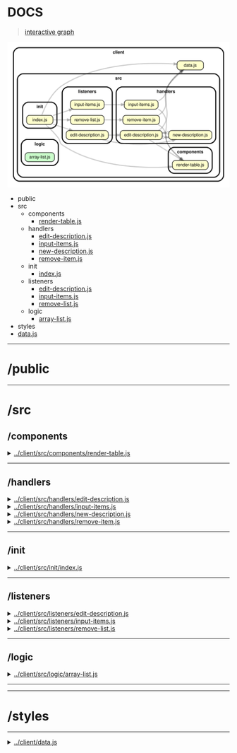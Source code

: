 <!-- BEGIN TITLE -->

# DOCS

<!-- END TITLE -->

<!-- BEGIN TREE -->

> [interactive graph](./dependency-graph.html)

![dependency graph](./dependency-graph.svg)

<!-- END TREE -->

<!-- BEGIN TOC -->

- public
- src
  - components
    - [render-table.js](#clientsrccomponentsrender-tablejs)
  - handlers
    - [edit-description.js](#clientsrchandlersedit-descriptionjs)
    - [input-items.js](#clientsrchandlersinput-itemsjs)
    - [new-description.js](#clientsrchandlersnew-descriptionjs)
    - [remove-item.js](#clientsrchandlersremove-itemjs)
  - init
    - [index.js](#clientsrcinitindexjs)
  - listeners
    - [edit-description.js](#clientsrclistenersedit-descriptionjs)
    - [input-items.js](#clientsrclistenersinput-itemsjs)
    - [remove-list.js](#clientsrclistenersremove-listjs)
  - logic
    - [array-list.js](#clientsrclogicarray-listjs)
- styles
- [data.js](#clientdatajs)

---

<!-- END TOC -->

<!-- BEGIN DOCS -->

# /public

---

# /src

## /components

<details><summary><a href="../../client/src/components/render-table.js" id="clientsrccomponentsrender-tablejs">../client/src/components/render-table.js</a></summary>

</details>

---

## /handlers

<details><summary><a href="../../client/src/handlers/edit-description.js" id="clientsrchandlersedit-descriptionjs">../client/src/handlers/edit-description.js</a></summary>

<a name="editDescription"></a>

## editDescription

Entry point: user interaction. To edit a list item description.
It is called each time the user clicks the "edit" icon.

| Param | Type               | Description                                               |
| ----- | ------------------ | --------------------------------------------------------- |
| event | <code>Event</code> | The event triggered when the user clicks the "edit" icon. |

</details>

<details><summary><a href="../../client/src/handlers/input-items.js" id="clientsrchandlersinput-itemsjs">../client/src/handlers/input-items.js</a></summary>

## Constants

<dl>
<dt><a href="#getInputHandler">getInputHandler</a></dt>
<dd><p>Entry point for users adding title and description to the list.
It is called each time the user clicks the &quot;add&quot; button.</p>
</dd>
<dt><a href="#getInputWithEnterHandler">getInputWithEnterHandler</a></dt>
<dd><p>Entry point for users adding title and description to the list.
It is called each time the user press the &quot;Enter&quot; key.</p>
</dd>
</dl>

<a name="getInputHandler"></a>

## getInputHandler

Entry point for users adding title and description to the list.
It is called each time the user clicks the "add" button.

| Param | Type               | Description                                          |
| ----- | ------------------ | ---------------------------------------------------- |
| event | <code>Event</code> | The event triggered when the user clicks the button. |

<a name="getInputWithEnterHandler"></a>

## getInputWithEnterHandler

Entry point for users adding title and description to the list.
It is called each time the user press the "Enter" key.

| Param | Type               | Description                                     |
| ----- | ------------------ | ----------------------------------------------- |
| event | <code>Event</code> | The event triggered when press the "Enter" key. |

</details>

<details><summary><a href="../../client/src/handlers/new-description.js" id="clientsrchandlersnew-descriptionjs">../client/src/handlers/new-description.js</a></summary>

</details>

<details><summary><a href="../../client/src/handlers/remove-item.js" id="clientsrchandlersremove-itemjs">../client/src/handlers/remove-item.js</a></summary>

<a name="removeListHandler"></a>

## removeListHandler

Entry point: user interaction. To remove a specific list.
It is called each time the user clicks the "delete"icon.

| Param | Type               | Description                                                 |
| ----- | ------------------ | ----------------------------------------------------------- |
| event | <code>Event</code> | The event triggered when the user clicks the "delete" icon. |

</details>

---

## /init

<details><summary><a href="../../client/src/init/index.js" id="clientsrcinitindexjs">../client/src/init/index.js</a></summary>

</details>

---

## /listeners

<details><summary><a href="../../client/src/listeners/edit-description.js" id="clientsrclistenersedit-descriptionjs">../client/src/listeners/edit-description.js</a></summary>

</details>

<details><summary><a href="../../client/src/listeners/input-items.js" id="clientsrclistenersinput-itemsjs">../client/src/listeners/input-items.js</a></summary>

</details>

<details><summary><a href="../../client/src/listeners/remove-list.js" id="clientsrclistenersremove-listjs">../client/src/listeners/remove-list.js</a></summary>

</details>

---

## /logic

<details><summary><a href="../../client/src/logic/array-list.js" id="clientsrclogicarray-listjs">../client/src/logic/array-list.js</a></summary>

<a name="arrayOfListItems"></a>

## arrayOfListItems ⇒ <code>Array</code>

Convert user input list items to an array of list items.

**Returns**: <code>Array</code> - - An array of list.

| Param       | Type                | Default                                 | Description                                    |
| ----------- | ------------------- | --------------------------------------- | ---------------------------------------------- |
| [listItems] | <code>string</code> | <code>&quot;\&quot;\&quot;&quot;</code> | A string of list that user are going to input. |

</details>

---

---

# /styles

---

<details><summary><a href="../../client/data.js" id="clientdatajs">../client/data.js</a></summary>

</details>

<!-- END DOCS -->
